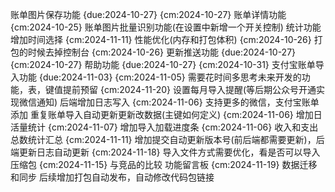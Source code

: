 账单图片保存功能 {due:2024-10-27} {cm:2024-10-27}
账单详情功能 {cm:2024-10-25}
账单图片批量识别功能(在设置中新增一个开关控制)
统计功能增加时间选择 {cm:2024-11-11}
性能优化(内存和打包体积) {cm:2024-10-26}
打包的时候去掉控制台 {cm:2024-10-26}
更新推送功能 {due:2024-10-27} {cm:2024-10-27}
帮助功能 {due:2024-10-27} {cm:2024-10-31}
支付宝账单导入功能 {due:2024-11-03} {cm:2024-11-05}
需要花时间多思考未来开发的功能，表，键值提前预留 {cm:2024-11-20}
设置每月导入提醒(等后期公众号开通实现微信通知)
后端增加日志写入 {cm:2024-11-06}
支持更多的微信，支付宝账单添加
重复账单导入自动更新更新改数据(主键如何定义) {cm:2024-11-06}
增加日活量统计 {cm:2024-11-07}
增加导入加载进度条 {cm:2024-11-06}
收入和支出总数统计汇总 {cm:2024-11-11}
增加提交自动更新版本号(前后端都需要更新)，后端更新日志自动更新 {cm:2024-11-18}
导入文件方式需要优化，看是否可以导入压缩包 {cm:2024-11-15}
与竞品的比较
功能留言板 {cm:2024-11-19}
数据迁移和同步
后续增加打包自动发布，自动修改代码包链接